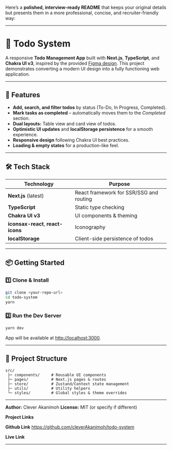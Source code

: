 Here’s a **polished, interview-ready README** that keeps your original details but presents them in a more professional, concise, and recruiter-friendly way:

---

# 📝 Todo System

A responsive **Todo Management App** built with **Next.js**, **TypeScript**, and **Chakra UI v3**, inspired by the provided [Figma design](https://www.figma.com/design/y5jco2weGtIH3sdy6BVyMW/T-GLOBAL-TEST?node-id=2001-57594&t=Beg65ppOaR9bP96J-0).
This project demonstrates converting a modern UI design into a fully functioning web application.

---

## 🚀 Features

- **Add, search, and filter todos** by status (To-Do, In Progress, Completed).
- **Mark tasks as completed** – automatically moves them to the _Completed_ section.
- **Dual layouts:** Table view and card view of todos.
- **Optimistic UI updates** and **localStorage persistence** for a smooth experience.
- **Responsive design** following Chakra UI best practices.
- **Loading & empty states** for a production-like feel.

---

## 🛠️ Tech Stack

| Technology                         | Purpose                                 |
| ---------------------------------- | --------------------------------------- |
| **Next.js** (latest)               | React framework for SSR/SSG and routing |
| **TypeScript**                     | Static type checking                    |
| **Chakra UI v3**                   | UI components & theming                 |
| **iconsax-react**, **react-icons** | Iconography                             |
| **localStorage**                   | Client-side persistence of todos        |

---

## 📦 Getting Started

### 1️⃣ Clone & Install

```bash
git clone <your-repo-url>
cd todo-system
yarn
```

### 2️⃣ Run the Dev Server

```bash
yarn dev
```

App will be available at [http://localhost:3000](http://localhost:3000).

---

## 📂 Project Structure

```
src/
 ├─ components/     # Reusable UI components
 ├─ pages/          # Next.js pages & routes
 ├─ store/          # Zustand/Context state management
 ├─ utils/          # Utility helpers
 └─ styles/         # Global styles & theme overrides
```

---

**Author:** Clever Akanimoh
**License:** MIT (or specify if different)

**Project Links**

**Github Link** https://github.com/cleverAkanimoh/todo-system

**Live Link**

---

